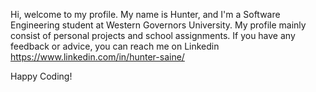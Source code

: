 Hi, welcome to my profile. My name is Hunter, and I'm a Software Engineering student at Western Governors University. My profile mainly consist of personal projects and school assignments. If you have any feedback or advice, you can reach me on Linkedin https://www.linkedin.com/in/hunter-saine/

Happy Coding!
